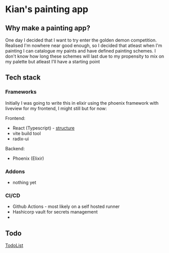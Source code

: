 # Kian's painting app
## Why make a painting app?
One day I decided that I want to try enter the golden demon competition. Realised I'm nowhere near good enough, so I decided that atleast when I'm painting I can catalogue my paints and have defined painting schemes. I don't know how long these schemes will last due to my propensity to mix on my palette but atleast I'll have a starting point

## Tech stack
### Frameworks
Initially I was going to write this in elixir using the phoenix framework with liveview for my frontend, I might still but for now:

Frontend:
- React (Typescript) - [structure](https://github.com/alan2207/bulletproof-react/blob/master/docs/project-structure.md)
- vite build tool
- radix-ui

Backend:
- Phoenix (Elixir)

### Addons
- nothing yet

### CI/CD
- Github Actions - most likely on a self hosted runner
- Hashicorp vault for secrets management
- 



## Todo
[TodoList](todo.md)